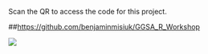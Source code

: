 Scan the QR to access the code for this project.

##https://github.com/benjaminmisiuk/GGSA_R_Workshop
<p align="left">
  <img src="https://github.com/user-attachments/assets/0934b97b-28db-47b5-9871-0d6130e9ee40">
</p>


